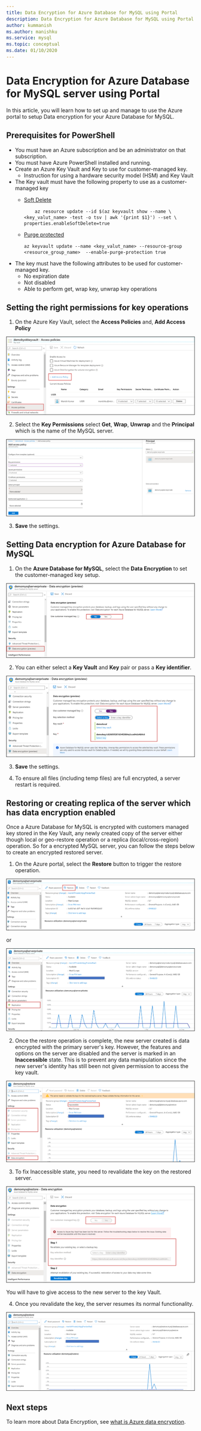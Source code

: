 ```yaml
---
title: Data Encryption for Azure Database for MySQL using Portal
description: Data Encryption for Azure Database for MySQL using Portal
author: kummanish
ms.author: manishku
ms.service: mysql
ms.topic: conceptual
ms.date: 01/10/2020
---
```


# Data Encryption for Azure Database for MySQL server using Portal

In this article, you will learn how to set up and manage to use the Azure portal to setup Data encryption for your Azure Database for MySQL.

## Prerequisites for PowerShell

* You must have an Azure subscription and be an administrator on that subscription.
* You must have Azure PowerShell installed and running.
* Create an Azure Key Vault and Key to use for customer-managed key.
    * Instruction for using a hardware security model (HSM) and Key Vault 
* The Key vault must have the following property to use as a customer-managed key
    * [Soft Delete](https://docs.microsoft.com/azure/key-vault/key-vault-ovw-soft-delete)

        ```azurecli-interactive
            az resource update --id $(az keyvault show --name \ <key_valut_name> -test -o tsv | awk '{print $1}') --set \ properties.enableSoftDelete=true
        ```
    
    * [Purge protected](https://docs.microsoft.com/azure/key-vault/key-vault-ovw-soft-delete#purge-protection)

        ```azurecli-interactive
        az keyvault update --name <key_valut_name> --resource-group <resource_group_name>  --enable-purge-protection true
        ```
* The key must have the following attributes to be used for customer-managed key.
    * No expiration date
    * Not disabled
    * Able to perform get, wrap key, unwrap key operations

## Setting the right permissions for key operations

1. On the Azure Key Vault, select the **Access Policies** and, **Add Access Policy** 

![Access policy overview](media/concepts-data-access-and-security-data-encryption/show-access-policy-overview.png)

2. Select the **Key Permissions** select **Get**, **Wrap**, **Unwrap** and the **Principal** which is the name of the MySQL server.

![Access policy overview](media/concepts-data-access-and-security-data-encryption/access-policy-warp-unwrap.png)

3. **Save** the settings.

## Setting Data encryption for Azure Database for MySQL

1. On the **Azure Database for MySQL**, select the **Data Encryption** to set the customer-managed key setup.

![Setting Data encryption](media/concepts-data-access-and-security-data-encryption/data-encryption-overview.png)

2. You can either select a **Key Vault** and **Key** pair or pass a **Key identifier**.

![Setting Key Vault](media/concepts-data-access-and-security-data-encryption/setting-data-encryption.png)

3. **Save** the settings.

4. To ensure all files (including temp files) are full encrypted, a server restart is required.

## Restoring or creating replica of the server which has data encryption enabled

Once a Azure Database for MySQL is encrypted with customers managed key stored in the Key Vault, any newly created copy of the server either though local or geo-restore operation or a replica (local/cross-region) operation. So for a encrypted MySQL server, you can follow the steps below to create an encrypted restored server.

1. On the Azure portal, select the **Restore** button to trigger the restore operation.

![Initiate-restore](media/concepts-data-access-and-security-data-encryption/show-restore.png)

or

![Initiate-replica](media/concepts-data-access-and-security-data-encryption/mysql-replica.png)

2. Once the restore operation is complete, the new server created is data encrypted with the primary server's key. However, the features and options on the server are disabled and the server is marked in an **Inaccessible** state. This is to prevent any data manipulation since the new server's identity has still been not given permission to access the key vault.

![Mark server inaccessible](media/concepts-data-access-and-security-data-encryption/show-restore-data-encryption.png)


3. To fix Inaccessible state, you need to revalidate the key on the restored server.

![revalidate server](media/concepts-data-access-and-security-data-encryption/show-revalidate-data-encryption.png)

You will have to give access to the new server to the key Vault. 

4. Once you revalidate the key, the server resumes its normal functionality.

![Normal server restored](media/concepts-data-access-and-security-data-encryption/restore-successful.png)


## Next steps

 To learn more about Data Encryption, see [what is Azure data encryption](concepts-data-encryption-mysql.md).

